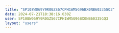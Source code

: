 ```yaml
---
title: "SP108W069Y9R0GZS67CPH1WM5G96BX0NB60335GQ3"
date: 2024-07-21T18:38:16.030Z
user: SP108W069Y9R0GZS67CPH1WM5G96BX0NB60335GQ3
layout: "users"
---
```

    
